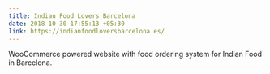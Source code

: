```yaml
---
title: Indian Food Lovers Barcelona
date: 2018-10-30 17:55:13 +05:30
link: https://indianfoodloversbarcelona.es/
---
```


WooCommerce powered website with food ordering system for Indian Food in Barcelona.